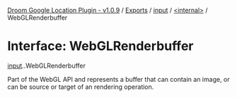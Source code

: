 [Droom Google Location Plugin - v1.0.9](../README.md) / [Exports](../modules.md) / [input](../modules/input.md) / [<internal\>](../modules/input._internal_.md) / WebGLRenderbuffer

# Interface: WebGLRenderbuffer

[input](../modules/input.md).[<internal>](../modules/input._internal_.md).WebGLRenderbuffer

Part of the WebGL API and represents a buffer that can contain an image, or can be source or target of an rendering operation.

